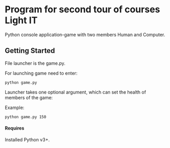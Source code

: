 # Program for second tour of courses Light IT
Python console application-game with two members Human and Computer.

## Getting Started
File launcher is the game.py.

For launching game need to enter:

```
python game.py
```

Launcher takes one optional argument, which can set the health of members of the game:

Example:

```
python game.py 150
```

#### Requires 
Installed Python v3+.
